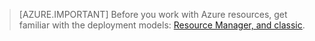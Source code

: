 > [AZURE.IMPORTANT] Before you work with Azure resources, get familiar with the deployment models: [Resource Manager, and classic](/documentation/articles/resource-manager-deployment-model).
